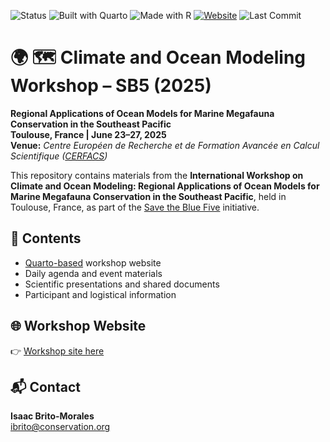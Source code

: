 ![Status](https://img.shields.io/badge/status-active-brightgreen)
![Built with Quarto](https://img.shields.io/badge/Built%20with-Quarto-5D6AB1?logo=quarto)
![Made with R](https://img.shields.io/badge/Made%20with-R-276DC3?logo=R)
[![Website](https://img.shields.io/badge/View-Website-green)](https://isaakbm.github.io/megafauna_ROMs_workshop2025/)
![Last Commit](https://img.shields.io/github/last-commit/IsaakBM/megafauna_ROMs_workshop2025/main)

# 🌍 🗺️ Climate and Ocean Modeling Workshop – SB5 (2025)

**Regional Applications of Ocean Models for Marine Megafauna Conservation in the Southeast Pacific**\
**Toulouse, France \| June 23–27, 2025**\
**Venue:** *Centre Européen de Recherche et de Formation Avancée en Calcul Scientifique ([CERFACS](https://cerfacs.fr/en/home/))*

This repository contains materials from the **International Workshop on Climate and Ocean Modeling: Regional Applications of Ocean Models for Marine Megafauna Conservation in the Southeast Pacific**, 
held in Toulouse, France, as part of the [Save the Blue Five](https://savethebluefive.net/) initiative.

## 📂 Contents

-   [Quarto-based](https://quarto.org/) workshop website
-   Daily agenda and event materials
-   Scientific presentations and shared documents
-   Participant and logistical information

## 🌐 Workshop Website

👉 [Workshop site here](https://isaakbm.github.io/megafauna_CC_workshop2025/)

## 📬 Contact

**Isaac Brito-Morales**\
[ibrito\@conservation.org](mailto:ibrito@conservation.org)
